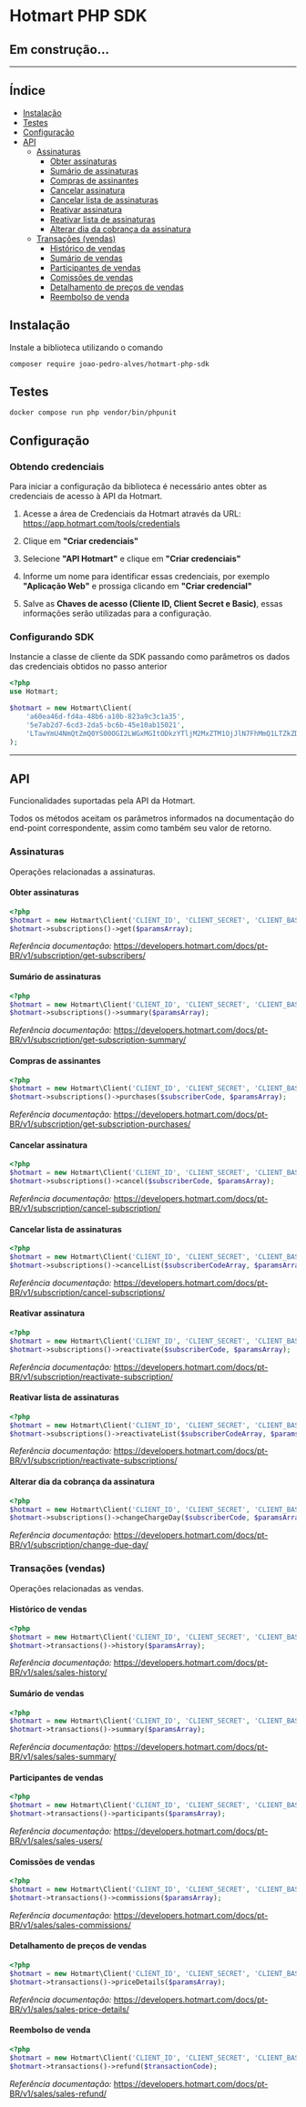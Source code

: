 # Hotmart PHP SDK
## Em construção...

---

## Índice

- [Instalação](#instalação)
- [Testes](#testes)
- [Configuração](#configuração)
- [API](#api)
    - [Assinaturas](#assinaturas)
        - [Obter assinaturas](#obter-assinaturas)
        - [Sumário de assinaturas](#sumário-de-assinaturas)
        - [Compras de assinantes](#compras-de-assinantes)
        - [Cancelar assinatura](#cancelar-assinatura)
        - [Cancelar lista de assinaturas](#cancelar-lista-de-assinaturas)
        - [Reativar assinatura](#reativar-assinatura)
        - [Reativar lista de assinaturas](#reativar-lista-de-assinaturas)
        - [Alterar dia da cobrança da assinatura](#alterar-dia-da-cobrança-da-assinatura)
    - [Transações (vendas)](#transações-vendas)
        - [Histórico de vendas](#histórico-de-vendas)
        - [Sumário de vendas](#sumário-de-vendas)
        - [Participantes de vendas](#participantes-de-vendas)
        - [Comissões de vendas](#comissões-de-vendas)
        - [Detalhamento de preços de vendas](#detalhamento-de-preços-de-vendas)
        - [Reembolso de venda](#reembolso-de-venda)

## Instalação

Instale a biblioteca utilizando o comando

`composer require joao-pedro-alves/hotmart-php-sdk`

## Testes

`docker compose run php vendor/bin/phpunit`

## Configuração

### Obtendo credenciais

Para iniciar a configuração da biblioteca é necessário antes obter as credenciais de acesso à API da Hotmart.

1. Acesse a área de Credenciais da Hotmart através da URL: https://app.hotmart.com/tools/credentials

2. Clique em **"Criar credenciais"**

3. Selecione **"API Hotmart"** e clique em **"Criar credenciais"**

4. Informe um nome para identificar essas credenciais, por exemplo **"Aplicação Web"** e prossiga clicando em **"Criar credencial"**

5. Salve as **Chaves de acesso (Cliente ID, Client Secret e Basic)**, essas informações serão utilizadas para a configuração.

### Configurando SDK

Instancie a classe de cliente da SDK passando como parâmetros os dados das credenciais obtidos no passo anterior

```php
<?php
use Hotmart;

$hotmart = new Hotmart\Client(
    'a60ea46d-fd4a-48b6-a10b-823a9c3c1a35',
    '5e7ab2d7-6cd3-2da5-bc6b-45e10ab15021',
    'LTawYmU4NmQtZmQ0YS00OGI2LWGxMGItODkzYTljM2MxZTM1OjJlN7FhMmQ1LTZkZDctNJRmNS1iZTliLTk1ZTIwYmIxNTB1MX'
);
```

---

## API

Funcionalidades suportadas pela API da Hotmart.

Todos os métodos aceitam os parâmetros informados na documentação do end-point correspondente, assim como também seu valor de retorno.

### Assinaturas

Operações relacionadas a assinaturas.

#### Obter assinaturas

```php
<?php
$hotmart = new Hotmart\Client('CLIENT_ID', 'CLIENT_SECRET', 'CLIENT_BASIC');
$hotmart->subscriptions()->get($paramsArray);
```

*Referência documentação:* https://developers.hotmart.com/docs/pt-BR/v1/subscription/get-subscribers/

#### Sumário de assinaturas

```php
<?php
$hotmart = new Hotmart\Client('CLIENT_ID', 'CLIENT_SECRET', 'CLIENT_BASIC');
$hotmart->subscriptions()->summary($paramsArray);
```

*Referência documentação:* https://developers.hotmart.com/docs/pt-BR/v1/subscription/get-subscription-summary/

#### Compras de assinantes

```php
<?php
$hotmart = new Hotmart\Client('CLIENT_ID', 'CLIENT_SECRET', 'CLIENT_BASIC');
$hotmart->subscriptions()->purchases($subscriberCode, $paramsArray);
```

*Referência documentação:* https://developers.hotmart.com/docs/pt-BR/v1/subscription/get-subscription-purchases/

#### Cancelar assinatura

```php
<?php
$hotmart = new Hotmart\Client('CLIENT_ID', 'CLIENT_SECRET', 'CLIENT_BASIC');
$hotmart->subscriptions()->cancel($subscriberCode, $paramsArray);
```

*Referência documentação:* https://developers.hotmart.com/docs/pt-BR/v1/subscription/cancel-subscription/

#### Cancelar lista de assinaturas

```php
<?php
$hotmart = new Hotmart\Client('CLIENT_ID', 'CLIENT_SECRET', 'CLIENT_BASIC');
$hotmart->subscriptions()->cancelList($subscriberCodeArray, $paramsArray);
```

*Referência documentação:* https://developers.hotmart.com/docs/pt-BR/v1/subscription/cancel-subscriptions/

#### Reativar assinatura

```php
<?php
$hotmart = new Hotmart\Client('CLIENT_ID', 'CLIENT_SECRET', 'CLIENT_BASIC');
$hotmart->subscriptions()->reactivate($subscriberCode, $paramsArray);
```

*Referência documentação:* https://developers.hotmart.com/docs/pt-BR/v1/subscription/reactivate-subscription/

#### Reativar lista de assinaturas

```php
<?php
$hotmart = new Hotmart\Client('CLIENT_ID', 'CLIENT_SECRET', 'CLIENT_BASIC');
$hotmart->subscriptions()->reactivateList($subscriberCodeArray, $paramsArray);
```

*Referência documentação:* https://developers.hotmart.com/docs/pt-BR/v1/subscription/reactivate-subscriptions/

#### Alterar dia da cobrança da assinatura

```php
<?php
$hotmart = new Hotmart\Client('CLIENT_ID', 'CLIENT_SECRET', 'CLIENT_BASIC');
$hotmart->subscriptions()->changeChargeDay($subscriberCode, $paramsArray);
```

*Referência documentação:* https://developers.hotmart.com/docs/pt-BR/v1/subscription/change-due-day/

### Transações (vendas)

Operações relacionadas as vendas.

#### Histórico de vendas

```php
<?php
$hotmart = new Hotmart\Client('CLIENT_ID', 'CLIENT_SECRET', 'CLIENT_BASIC');
$hotmart->transactions()->history($paramsArray);
```

*Referência documentação:* https://developers.hotmart.com/docs/pt-BR/v1/sales/sales-history/

#### Sumário de vendas

```php
<?php
$hotmart = new Hotmart\Client('CLIENT_ID', 'CLIENT_SECRET', 'CLIENT_BASIC');
$hotmart->transactions()->summary($paramsArray);
```

*Referência documentação:* https://developers.hotmart.com/docs/pt-BR/v1/sales/sales-summary/

#### Participantes de vendas

```php
<?php
$hotmart = new Hotmart\Client('CLIENT_ID', 'CLIENT_SECRET', 'CLIENT_BASIC');
$hotmart->transactions()->participants($paramsArray);
```

*Referência documentação:* https://developers.hotmart.com/docs/pt-BR/v1/sales/sales-users/

#### Comissões de vendas

```php
<?php
$hotmart = new Hotmart\Client('CLIENT_ID', 'CLIENT_SECRET', 'CLIENT_BASIC');
$hotmart->transactions()->commissions($paramsArray);
```

*Referência documentação:* https://developers.hotmart.com/docs/pt-BR/v1/sales/sales-commissions/

#### Detalhamento de preços de vendas

```php
<?php
$hotmart = new Hotmart\Client('CLIENT_ID', 'CLIENT_SECRET', 'CLIENT_BASIC');
$hotmart->transactions()->priceDetails($paramsArray);
```

*Referência documentação:* https://developers.hotmart.com/docs/pt-BR/v1/sales/sales-price-details/

#### Reembolso de venda

```php
<?php
$hotmart = new Hotmart\Client('CLIENT_ID', 'CLIENT_SECRET', 'CLIENT_BASIC');
$hotmart->transactions()->refund($transactionCode);
```

*Referência documentação:* https://developers.hotmart.com/docs/pt-BR/v1/sales/sales-refund/